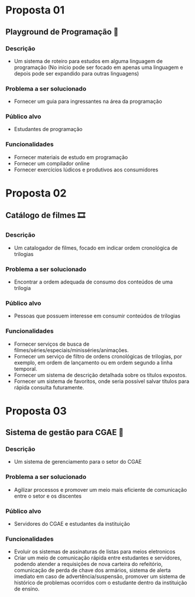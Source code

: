 # Proposta 01

## Playground de Programação 🚀

### Descrição
- Um sistema de roteiro para estudos em alguma linguagem de programação (No início pode ser focado em apenas uma linguagem e depois pode ser expandido para outras linguagens)

### Problema a ser solucionado
- Fornecer um guia para ingressantes na área da programação

### Público alvo
- Estudantes de programação

### Funcionalidades
- Fornecer materiais de estudo em programação
- Fornecer um compilador online
- Fornecer exercícios lúdicos e produtivos aos consumidores

# Proposta 02

## Catálogo de filmes 🎞

### Descrição
- Um catalogador de filmes, focado em indicar ordem cronológica de trilogias

### Problema a ser solucionado
- Encontrar a ordem adequada de consumo dos conteúdos de uma trilogia

### Público alvo
- Pessoas que possuem interesse em consumir conteúdos de trilogias

### Funcionalidades
- Fornecer serviços de busca de filmes/séries/especiais/minisséries/animações.
- Fornecer um serviço de filtro de ordens cronológicas de trilogias, por exemplo, em ordem de lançamento ou em ordem segundo a linha temporal.
- Fornecer um sistema de descrição detalhada sobre os títulos expostos.
- Fornecer um sistema de favoritos, onde seria possível salvar títulos para rápida consulta futuramente.

# Proposta 03

## Sistema de gestão para CGAE 📖

### Descrição
- Um sistema de gerenciamento para o setor do CGAE

### Problema a ser solucionado
- Agilizar processos e promover um meio mais eficiente de comunicação entre o setor e os discentes

### Público alvo
- Servidores do CGAE e estudantes da instituição

### Funcionalidades
- Evoluir os sistemas de assinaturas de listas para meios eletronicos
- Criar um meio de comunicação rápida entre estudantes e servidores, podendo atender a requisições de nova carteira do refeitório, comunicação de perda de chave dos armários, sistema de alerta imediato em caso de advertência/suspensão, promover um sistema de histórico de problemas ocorridos com o estudante dentro da instituição de ensino.
